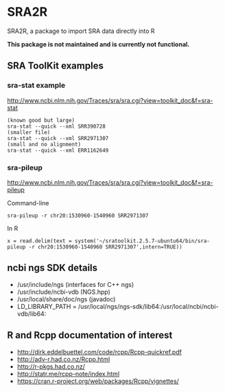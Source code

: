 # SRA2R

SRA2R, a package to import SRA data directly into R

**This package is not maintained and is currently not functional.**


## SRA ToolKit examples

### sra-stat example 

http://www.ncbi.nlm.nih.gov/Traces/sra/sra.cgi?view=toolkit_doc&f=sra-stat

```
(known good but large)
sra-stat --quick --xml SRR390728
(smaller file)
sra-stat --quick --xml SRR2971307
(small and no alignment)
sra-stat --quick --xml ERR1162649
```

### sra-pileup

http://www.ncbi.nlm.nih.gov/Traces/sra/sra.cgi?view=toolkit_doc&f=sra-pileup

Command-line

```
sra-pileup -r chr20:1530960-1540960 SRR2971307
```

In R

```
x = read.delim(text = system('~/sratoolkit.2.5.7-ubuntu64/bin/sra-pileup -r chr20:1530960-1540960 SRR2971307',intern=TRUE))
```


## ncbi ngs SDK details

- /usr/include/ngs (interfaces for C++ ngs)
- /usr/include/ncbi-vdb (NGS.hpp)
- /usr/local/share/doc/ngs (javadoc)
- LD_LIBRARY_PATH = /usr/local/ngs/ngs-sdk/lib64:/usr/local/ncbi/ncbi-vdb/lib64:


## R and Rcpp documentation of interest

- http://dirk.eddelbuettel.com/code/rcpp/Rcpp-quickref.pdf
- http://adv-r.had.co.nz/Rcpp.html
- http://r-pkgs.had.co.nz/
- http://statr.me/rcpp-note/index.html
- https://cran.r-project.org/web/packages/Rcpp/vignettes/

